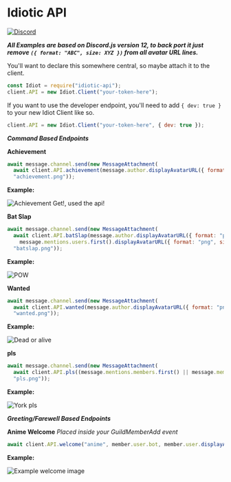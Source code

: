 # Idiotic API

[![Discord](https://discordapp.com/api/guilds/405783659388469248/widget.png?style=banner1)](https://discord.gg/PgCR8Rg)

***All Examples are based on Discord.js version 12, to back port it just remove `({ format: "ABC", size: XYZ })` from all avatar URL lines.***

You'll want to declare this somewhere central, so maybe attach it to the client.

```javascript
const Idiot = require("idiotic-api");
client.API = new Idiot.Client("your-token-here");
```

If you want to use the developer endpoint, you'll need to add `{ dev: true }` to your new Idiot Client like so.

```javascript
client.API = new Idiot.Client("your-token-here", { dev: true });
```

***Command Based Endpoints***

**Achievement**

```javascript
await message.channel.send(new MessageAttachment(
  await client.API.achievement(message.author.displayAvatarURL({ format: "png", size: 32 }), args.join(" ")),
  "achievement.png"));
```

**Example:**

![Achievement Get!, used the api!](https://i.imgur.com/AMtRJIi.png)

**Bat Slap**

```javascript
await message.channel.send(new MessageAttachment(
  await client.API.batSlap(message.author.displayAvatarURL({ format: "png", size: 128 }),
    message.mentions.users.first().displayAvatarURL({ format: "png", size: 128 })),
  "batslap.png"));
```

**Example:**

![POW](https://i.imgur.com/eUhtD0n.png)

**Wanted**

```javascript
await message.channel.send(new MessageAttachment(
  await client.API.wanted(message.author.displayAvatarURL({ format: "png", size: 128 })),
  "wanted.png"));
```

**Example:**

![Dead or alive](https://i.imgur.com/3wClggw.png)

**pls**

```javascript
await message.channel.send(new MessageAttachment(
  await client.API.pls((message.mentions.members.first() || message.member).displayName),
  "pls.png"));
```

**Example:**

![York pls](https://i.imgur.com/504PYeg.png)

***Greeting/Farewell Based Endpoints***

**Anime Welcome**
_Placed inside your GuildMemberAdd event_

```javascript
await client.API.welcome("anime", member.user.bot, member.user.displayAvatarURL({ format: "png", size: 128 }), member.user.tag,`${member.guild.name}#${member.guild.memberCount}`);
```

**Example:**

![Example welcome image](https://i.imgur.com/MAvDuNR.png)